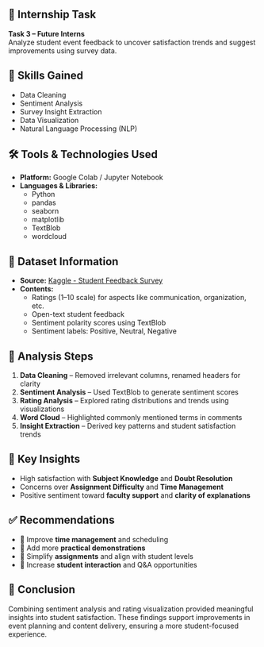 ## 🎯 Internship Task

**Task 3 – Future Interns**  
Analyze student event feedback to uncover satisfaction trends and suggest improvements using survey data.

## 🧠 Skills Gained

- Data Cleaning  
- Sentiment Analysis  
- Survey Insight Extraction  
- Data Visualization  
- Natural Language Processing (NLP)

## 🛠️ Tools & Technologies Used

- **Platform:** Google Colab / Jupyter Notebook  
- **Languages & Libraries:**  
  - Python  
  - pandas  
  - seaborn  
  - matplotlib  
  - TextBlob  
  - wordcloud

## 📁 Dataset Information

- **Source:** [Kaggle - Student Feedback Survey](https://www.kaggle.com/datasets/ruchi798/student-feedback-survey-responses)
- **Contents:**
  - Ratings (1–10 scale) for aspects like communication, organization, etc.
  - Open-text student feedback
  - Sentiment polarity scores using TextBlob
  - Sentiment labels: Positive, Neutral, Negative

## 🧪 Analysis Steps

1. **Data Cleaning** – Removed irrelevant columns, renamed headers for clarity  
2. **Sentiment Analysis** – Used TextBlob to generate sentiment scores  
3. **Rating Analysis** – Explored rating distributions and trends using visualizations  
4. **Word Cloud** – Highlighted commonly mentioned terms in comments  
5. **Insight Extraction** – Derived key patterns and student satisfaction trends

## 📌 Key Insights

- High satisfaction with **Subject Knowledge** and **Doubt Resolution**
- Concerns over **Assignment Difficulty** and **Time Management**
- Positive sentiment toward **faculty support** and **clarity of explanations**

## ✅ Recommendations

- 📅 Improve **time management** and scheduling
- 🧪 Add more **practical demonstrations**
- 📝 Simplify **assignments** and align with student levels
- 💬 Increase **student interaction** and Q&A opportunities

## 🧾 Conclusion

Combining sentiment analysis and rating visualization provided meaningful insights into student satisfaction. These findings support improvements in event planning and content delivery, ensuring a more student-focused experience.
